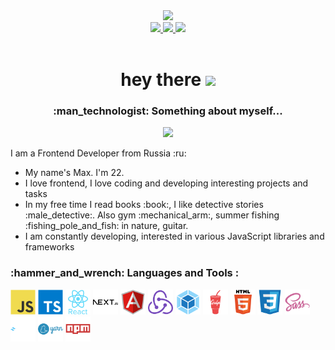 <div id="header" align="center">
  <img src="https://media.giphy.com/media/JIX9t2j0ZTN9S/giphy.gif" width="250"/>
</div>
<div id="bages" align="center">
  <a href='https://vk.com/maks.ops96'>
    <img src="https://img.shields.io/badge/Vkontakte-blue?style=for-the-badge&logo=Vk&logoColor=white" />
  </a>
  <a href='https://www.instagram.com/maxiim.it?igsh=MXZzeXh2Y2t5bm1zOQ=='>
    <img src="https://img.shields.io/badge/instagram-red?style=for-the-badge&logo=Instagram&logoColor=white" />
  </a>
  <a href='https://t.me/maxiimit'>
    <img src="https://img.shields.io/badge/Telegram-blue?style=for-the-badge&logo=Telegram&logoColor=white" />
  </a>
</div>
<div align="center">
  <img src="https://komarev.com/ghpvc/?username=MaxTyson27e&style=flat-square&color=blue" alt=""/>
</div>
<h1 align="center">
  hey there
  <img src="https://media.giphy.com/media/hvRJCLFzcasrR4ia7z/giphy.gif" width="30px"/>
</h1>
<div>
  <div>
    <h3 align="center">
      :man_technologist: Something about myself...
    </h3>
    <div align="center">
      <img src="https://media.giphy.com/media/nZUcWtrNqs9Nu/giphy.gif" width="200px" />
    </div>
    <p>I am a Frontend Developer from Russia :ru:</p>
    <ul>
      <li>My name's Max. I'm 22. </li>
      <li>I love frontend, I love coding and developing interesting projects and tasks</li>
      <li>In my free time I read books :book:, I like detective stories :male_detective:. Also gym :mechanical_arm:, summer fishing :fishing_pole_and_fish: in nature, guitar.</li>
      <li>I am constantly developing, interested in various JavaScript libraries and frameworks</li>
    </ul>
  </div>
</div>
<h3>
  :hammer_and_wrench: Languages and Tools :
</h3>
<div>
  <img src="https://github.com/devicons/devicon/blob/master/icons/javascript/javascript-original.svg" width="40px" heigth="40px"/>
  <img width="40px" heigth="40px" src="https://github.com/devicons/devicon/blob/master/icons/typescript/typescript-original.svg"/>
  <img width="40px" heigth="40px" src="https://github.com/devicons/devicon/blob/master/icons/react/react-original-wordmark.svg"/>
  <img width="40px" heigth="40px" src="https://github.com/devicons/devicon/blob/master/icons/nextjs/nextjs-original-wordmark.svg"/>
  <img width="40px" heigth="40px" src="https://github.com/devicons/devicon/blob/master/icons/angularjs/angularjs-original.svg"/>
  <img width="40px" heigth="40px" src="https://github.com/devicons/devicon/blob/master/icons/redux/redux-original.svg"/>
  <img width="40px" heigth="40px" src="https://github.com/devicons/devicon/blob/master/icons/webpack/webpack-original.svg"/>
  <img width="40px" heigth="40px" src="https://github.com/devicons/devicon/blob/master/icons/gulp/gulp-plain.svg"/>
  <img width="40px" heigth="40px" src="https://github.com/devicons/devicon/blob/master/icons/html5/html5-original-wordmark.svg"/>
  <img width="40px" heigth="40px" src="https://github.com/devicons/devicon/blob/master/icons/css3/css3-original.svg"/>
  <img width="40px" heigth="40px" src="https://github.com/devicons/devicon/blob/master/icons/sass/sass-original.svg"/>
  <img width="40px" heigth="40px" src="https://github.com/devicons/devicon/blob/master/icons/tailwindcss/tailwindcss-original-wordmark.svg"/>
  <img width="40px" heigth="40px" src="https://github.com/devicons/devicon/blob/master/icons/yarn/yarn-original-wordmark.svg"/>
  <img width="40px" heigth="40px" src="https://github.com/devicons/devicon/blob/master/icons/npm/npm-original-wordmark.svg"/>
</div>
